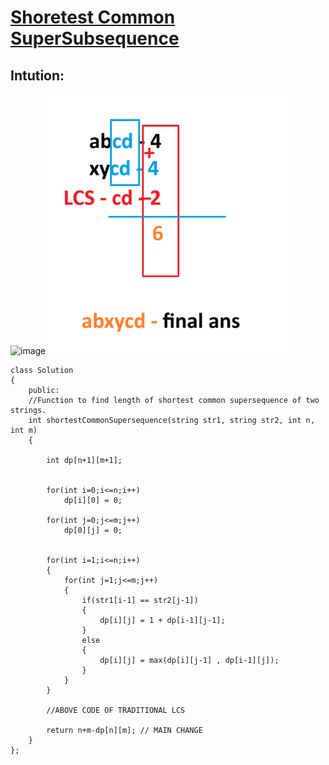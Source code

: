 # [Shoretest Common SuperSubsequence](https://leetcode.com/problems/shortest-common-supersequence/description/)

## Intution:
<img width="384" alt="image" src="https://github.com/iamswapnil22/LeetCode-GFG-Solutions/assets/95163993/3b8a6739-9d07-477e-b7f4-d0112aa5ee4e">

<img width="384" alt="image" src="image.png">
<!-- ![Alt text](image.png) -->

```
class Solution
{
    public:
    //Function to find length of shortest common supersequence of two strings.
    int shortestCommonSupersequence(string str1, string str2, int n, int m)
    {
        
        int dp[n+1][m+1];


        for(int i=0;i<=n;i++)
            dp[i][0] = 0;
        
        for(int j=0;j<=m;j++)
            dp[0][j] = 0;
            

        for(int i=1;i<=n;i++)
        {
            for(int j=1;j<=m;j++)
            {
                if(str1[i-1] == str2[j-1])
                {
                    dp[i][j] = 1 + dp[i-1][j-1];
                }
                else
                {
                    dp[i][j] = max(dp[i][j-1] , dp[i-1][j]);
                }
            }
        }

        //ABOVE CODE OF TRADITIONAL LCS

        return n+m-dp[n][m]; // MAIN CHANGE 
    }
};
```



